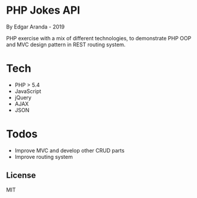 # PHP Jokes API
By Edgar Aranda - 2019

PHP exercise with a mix of different technologies, to demonstrate PHP OOP and MVC design pattern in REST routing system.

# Tech

  - PHP > 5.4 
  - JavaScript
  - jQuery
  - AJAX
  - JSON

# Todos
 - Improve MVC and develop other CRUD parts
 - Improve routing system

License
----

MIT
